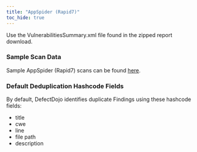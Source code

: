 ```yaml
---
title: "AppSpider (Rapid7)"
toc_hide: true
---
```

Use the VulnerabilitiesSummary.xml file found in the zipped report
download.

### Sample Scan Data
Sample AppSpider (Rapid7) scans can be found [here](https://github.com/DefectDojo/django-DefectDojo/tree/master/unittests/scans/appspider).

### Default Deduplication Hashcode Fields
By default, DefectDojo identifies duplicate Findings using these hashcode fields:

- title
- cwe
- line
- file path
- description
